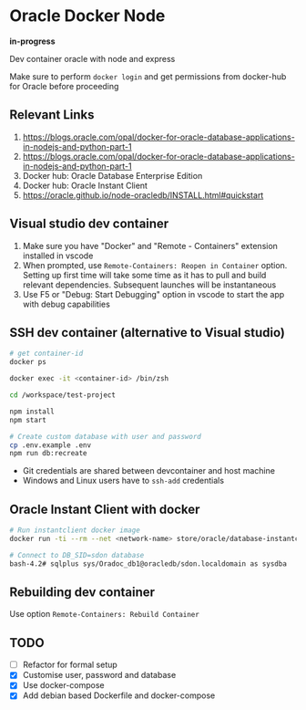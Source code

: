 # Oracle Docker Node

**in-progress**

Dev container oracle with node and express

Make sure to perform `docker login` and get permissions from docker-hub for Oracle before proceeding

## Relevant Links

1. https://blogs.oracle.com/opal/docker-for-oracle-database-applications-in-nodejs-and-python-part-1
2. https://blogs.oracle.com/opal/docker-for-oracle-database-applications-in-nodejs-and-python-part-1
3. Docker hub: Oracle Database Enterprise Edition
4. Docker hub: Oracle Instant Client
4. https://oracle.github.io/node-oracledb/INSTALL.html#quickstart

## Visual studio dev container

1. Make sure you have "Docker" and "Remote - Containers" extension installed in vscode
2. When prompted, use `Remote-Containers: Reopen in Container` option. Setting up first time will take some time as it has to pull and build relevant dependencies. Subsequent launches will be instantaneous
3. Use F5 or "Debug: Start Debugging" option in vscode to start the app with debug capabilities

## SSH dev container (alternative to Visual studio)

```sh
# get container-id
docker ps

docker exec -it <container-id> /bin/zsh

cd /workspace/test-project

npm install
npm start

# Create custom database with user and password
cp .env.example .env
npm run db:recreate
```

- Git credentials are shared between devcontainer and host machine
- Windows and Linux users have to `ssh-add` credentials

## Oracle Instant Client with docker

```sh
# Run instantclient docker image
docker run -ti --rm --net <network-name> store/oracle/database-instantclient:12.2.0.1 /bin/bash

# Connect to DB_SID=sdon database
bash-4.2# sqlplus sys/Oradoc_db1@oracledb/sdon.localdomain as sysdba
```

## Rebuilding dev container

Use option `Remote-Containers: Rebuild Container`

## TODO

- [ ] Refactor for formal setup
- [x] Customise user, password and database
- [x] Use docker-compose
- [x] Add debian based Dockerfile and docker-compose
